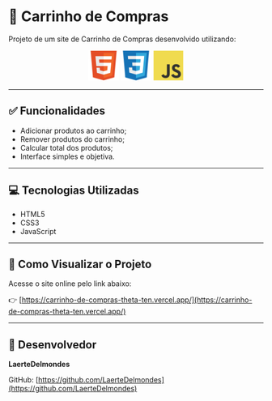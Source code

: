 # 🛒 Carrinho de Compras

Projeto de um site de Carrinho de Compras desenvolvido utilizando:

<p align="center">
  <img src="https://raw.githubusercontent.com/devicons/devicon/master/icons/html5/html5-original.svg" alt="HTML5" width="60" height="60"/>
  <img src="https://raw.githubusercontent.com/devicons/devicon/master/icons/css3/css3-original.svg" alt="CSS3" width="60" height="60"/>
  <img src="https://raw.githubusercontent.com/devicons/devicon/master/icons/javascript/javascript-original.svg" alt="JavaScript" width="60" height="60"/>
</p>

---

## ✅ Funcionalidades
- Adicionar produtos ao carrinho;
- Remover produtos do carrinho;
- Calcular total dos produtos;
- Interface simples e objetiva.

---

## 💻 Tecnologias Utilizadas
- HTML5
- CSS3
- JavaScript

---

## 🔗 Como Visualizar o Projeto
Acesse o site online pelo link abaixo:

👉 [https://carrinho-de-compras-theta-ten.vercel.app/](https://carrinho-de-compras-theta-ten.vercel.app/)

---

## 👤 Desenvolvedor
**LaerteDelmondes**

GitHub: [https://github.com/LaerteDelmondes](https://github.com/LaerteDelmondes)
